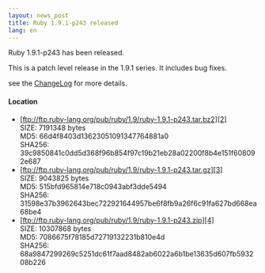 ```yaml
---
layout: news_post
title: Ruby 1.9.1-p243 released
lang: en
---
```


Ruby 1.9.1-p243 has been released.

This is a patch level release in the 1.9.1 series. It includes bug
fixes.

see the [ChangeLog][1] for more details.

#### Location

* [ftp://ftp.ruby-lang.org/pub/ruby/1.9/ruby-1.9.1-p243.tar.bz2][2]<br />
  SIZE: 7191348 bytes<br />
  MD5: 66d4f8403d13623051091347764881a0<br />
  SHA256: 39c9850841c0dd5d368f96b854f97c19b21eb28a02200f8b4e151f608092e687
* [ftp://ftp.ruby-lang.org/pub/ruby/1.9/ruby-1.9.1-p243.tar.gz][3]<br />
  SIZE: 9043825 bytes<br />
  MD5: 515bfd965814e718c0943abf3dde5494<br />
  SHA256: 31598e37b3962643bec722921644957be6f8fb9a26f6c91fa627bd668ea68be4
* [ftp://ftp.ruby-lang.org/pub/ruby/1.9/ruby-1.9.1-p243.zip][4]<br />
  SIZE: 10307868 bytes<br />
  MD5: 7086675f78185d72719132231b810e4d<br />
  SHA256: 68a9847299269c5251dc61f7aad8482ab6022a6b1be13635d607fb593208b226

[1]: http://svn.ruby-lang.org/repos/ruby/branches/ruby_1_9_1/ChangeLog 
[2]: ftp://ftp.ruby-lang.org/pub/ruby/1.9/ruby-1.9.1-p243.tar.bz2 
[3]: ftp://ftp.ruby-lang.org/pub/ruby/1.9/ruby-1.9.1-p243.tar.gz 
[4]: ftp://ftp.ruby-lang.org/pub/ruby/1.9/ruby-1.9.1-p243.zip 
